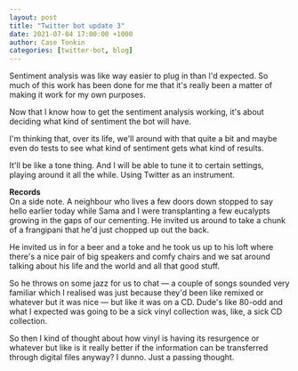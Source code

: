 ```yaml
---
layout: post
title: "Twitter bot update 3"
date: 2021-07-04 17:00:00 +1000
author: Case Tonkin
categories: [twitter-bot, blog]
---
```


Sentiment analysis was like way easier to plug in than I'd expected. So much of this work has been done for me that it's really been a matter of making it work for my own purposes.

Now that I know how to get the sentiment analysis working, it's about deciding what kind of sentiment the bot will have.

I'm thinking that, over its life, we'll around with that quite a bit and maybe even do tests to see what kind of sentiment gets what kind of results.

It'll be like a tone thing. And I will be able to tune it to certain settings, playing around it all the while. Using Twitter as an instrument.

<strong>Records</strong>
<br>
On a side note. A neighbour who lives a few doors down stopped to say hello earlier today while Sama and I were transplanting a few eucalypts growing in the gaps of our cementing. He invited us around to take a chunk of a frangipani that he'd just chopped up out the back. 

He invited us in for a beer and a toke and he took us up to his loft where there's a nice pair of big speakers and comfy chairs and we sat around talking about his life and the world and all that good stuff.

So he throws on some jazz for us to chat &mdash; a couple of songs sounded very familiar which I realised was just because they'd been like remixed or whatever but it was nice &mdash; but like it was on a CD. Dude's like 80-odd and what I expected was going to be a sick vinyl collection was, like, a sick CD collection.

So then I kind of thought about how vinyl is having its resurgence or whatever but like is it really better if the information can be transferred through digital files anyway? I dunno. Just a passing thought.
